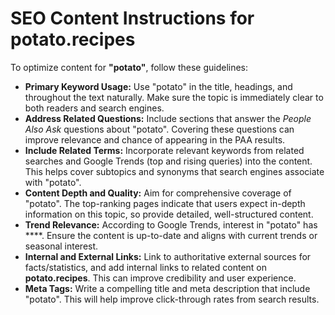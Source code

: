 # SEO Content Instructions for **potato.recipes**

To optimize content for **"potato"**, follow these guidelines:

-   **Primary Keyword Usage:** Use "potato" in the title, headings, and throughout the text naturally. Make sure the topic is immediately clear to both readers and search engines.
-   **Address Related Questions:** Include sections that answer the _People Also Ask_ questions about "potato". Covering these questions can improve relevance and chance of appearing in the PAA results.
-   **Include Related Terms:** Incorporate relevant keywords from related searches and Google Trends (top and rising queries) into the content. This helps cover subtopics and synonyms that search engines associate with "potato".
-   **Content Depth and Quality:** Aim for comprehensive coverage of "potato". The top-ranking pages indicate that users expect in-depth information on this topic, so provide detailed, well-structured content.
-   **Trend Relevance:** According to Google Trends, interest in "potato" has ****. Ensure the content is up-to-date and aligns with current trends or seasonal interest.
-   **Internal and External Links:** Link to authoritative external sources for facts/statistics, and add internal links to related content on **potato.recipes**. This can improve credibility and user experience.
-   **Meta Tags:** Write a compelling title and meta description that include "potato". This will help improve click-through rates from search results.
